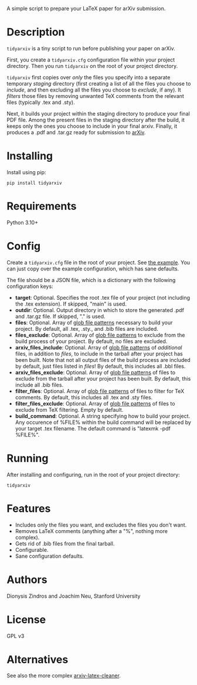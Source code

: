 A simple script to prepare your LaTeX paper for arXiv submission.

# Description

`tidyarxiv` is a tiny script to run before publishing your paper on arXiv.

First, you create a `tidyarxiv.cfg` configuration file within your project directory.
Then you run `tidyarxiv` on the root of your project directory.

`tidyarxiv` first copies over *only* the files you specify into a separate
temporary *staging* directory (first creating a list of all the files
you choose to *include*, and then excluding all the files you choose
to *exclude*, if any). It *filters* those files by removing unwanted
TeX comments from the relevant files (typically .tex and .sty).

Next, it builds your project within the staging directory to produce your
final PDF file. Among the present files in the staging directory after
the build, it keeps only the ones you choose to include in your final
arxiv. Finally, it produces a .pdf and .tar.gz ready for submission
to [arXiv](https://arxiv.org/).

# Installing

Install using pip:

```
pip install tidyarxiv
```

# Requirements

Python 3.10+

# Config

Create a `tidyarxiv.cfg` file in the root of your project. See
[the example](https://github.com/dionyziz/arxiv/blob/main/arxiv.example).
You can just copy over the example configuration, which has sane defaults.

The file should be a JSON file, which is a dictionary with the following
configuration keys:

* **target**: Optional. Specifies the root .tex file of your project
  (not including the .tex extension). If skipped, "main" is used.
* **outdir**: Optional. Output directory in which to store the generated
  .pdf and .tar.gz file. If skipped, "." is used.
* **files**: Optional. Array of [glob file patterns](https://docs.python.org/3/library/glob.html#module-glob)
  necessary to build your project. By default, all .tex, .sty., and .bib
  files are included.
* **files_exclude**: Optional. Array of [glob file patterns](https://docs.python.org/3/library/glob.html#module-glob)
  to exclude from the build process of your project. By default, no files
  are excluded.
* **arxiv_files_include**: Optional. Array of
  [glob file patterns](https://docs.python.org/3/library/glob.html#module-glob)
  of *additional* files, in addition to *files*, to include in the tarball after your project
  has been built. Note that not all output files of the build process are included by default,
  just files listed in *files*! By default, this includes all .bbl files.
* **arxiv_files_exclude**: Optional. Array of
  [glob file patterns](https://docs.python.org/3/library/glob.html#module-glob)
  of files to exclude from the tarball after your project has been built.
  By default, this include all .bib files.
* **filter_files**: Optional. Array of
  [glob file patterns](https://docs.python.org/3/library/glob.html#module-glob)
  of files to filter for TeX comments.
  By default, this includes all .tex and .sty files.
* **filter_files_exclude**: Optional. Array of
  [glob file patterns](https://docs.python.org/3/library/glob.html#module-glob)
  of files to exclude from TeX filtering.
  Empty by default.
* **build_command**: Optional. A string specifying how to build your project.
  Any occurence of %FILE% within the build command will be replaced by
  your target .tex filename. The default command is "latexmk -pdf %FILE%".

# Running

After installing and configuring, run in the root of your project directory:

```
tidyarxiv
```

# Features

* Includes only the files you want, and excludes the files you don't want.
* Removes LaTeX comments (anything after a "%", nothing more complex).
* Gets rid of .bib files from the final tarball.
* Configurable.
* Sane configuration defaults.

# Authors
Dionysis Zindros and Joachim Neu, Stanford University

# License
GPL v3

# Alternatives
See also the more complex [arxiv-latex-cleaner](https://github.com/google-research/arxiv-latex-cleaner).
